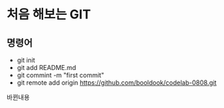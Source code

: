 # 처음 해보는 GIT

## 명령어

- git init
- git add README.md
- git commint -m "first commit"
- git remote add origin https://github.com/booldook/codelab-0808.git

바뀐내용
